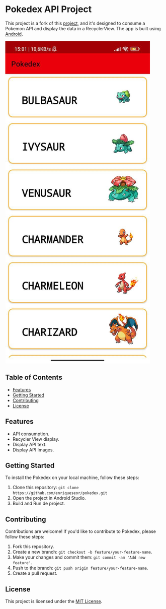 # Pokedex API Project

This project is a fork of this [project](https://github.com/ricardobar96/pokedex-api-old), 
and it's designed to consume a Pokemon API and display the data in a RecyclerView.
The app is built using [Android](https://www.android.com/).

![MainActivity](images/MainActivity.png)

## Table of Contents

- [Features](#Features)
- [Getting Started](#getting-started)
- [Contributing](#contributing)
- [License](#license)

## Features

- API consumption.
- Recycler View display.
- Display API text.
- Display API Images.

## Getting Started

To install the Pokedex on your local machine, follow these steps:

1. Clone this repository: `git clone https://github.com/enriqueseor/pokedex.git`
2. Open the project in Android Studio.
3. Build and Run de project.

## Contributing

Contributions are welcome! If you'd like to contribute to Pokedex, please follow these steps:

1. Fork this repository.
2. Create a new branch: `git checkout -b feature/your-feature-name`.
3. Make your changes and commit them: `git commit -am 'Add new feature'`.
4. Push to the branch: `git push origin feature/your-feature-name`.
5. Create a pull request.

## License

This project is licensed under the [MIT License](LICENSE).
